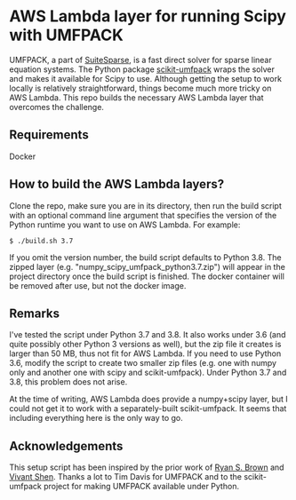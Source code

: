 # AWS Lambda layer for running Scipy with UMFPACK

UMFPACK, a part of [SuiteSparse](http://faculty.cse.tamu.edu/davis/suitesparse.html), is a fast direct solver for sparse linear equation systems. The Python package [scikit-umfpack](https://pypi.org/project/scikit-umfpack/) wraps the solver and makes it available for Scipy to use. Although getting the setup to work locally is relatively straightforward, things become much more tricky on AWS Lambda. This repo builds the necessary AWS Lambda layer that overcomes the challenge.

## Requirements

Docker

## How to build the AWS Lambda layers?

Clone the repo, make sure you are in its directory, then run the build script with an optional command line argument that specifies the version of the Python runtime you want to use on AWS Lambda. For example:
```
$ ./build.sh 3.7
```
If you omit the version number, the build script defaults to Python 3.8. The zipped layer (e.g. "numpy_scipy_umfpack_python3.7.zip") will appear in the project directory once the build script is finished. The docker container will be removed after use, but not the docker image.

## Remarks

I've tested the script under Python 3.7 and 3.8. It also works under 3.6 (and quite possibly other Python 3 versions as well), but the zip file it creates is larger than 50 MB, thus not fit for AWS Lambda. If you need to use Python 3.6, modify the script to create two smaller zip files (e.g. one with numpy only and another one with scipy and scikit-umfpack). Under Python 3.7 and 3.8, this problem does not arise.

At the time of writing, AWS Lambda does provide a numpy+scipy layer, but I could not get it to work with a separately-built scikit-umfpack. It seems that including everything here is the only way to go.

## Acknowledgements

This setup script has been inspired by the prior work of [Ryan S. Brown](https://github.com/ryansb/sklearn-build-lambda) and [Vivant Shen](https://github.com/talkwei/lambda-pkg-build). Thanks a lot to Tim Davis for UMFPACK and to the scikit-umfpack project for making UMFPACK available under Python.
